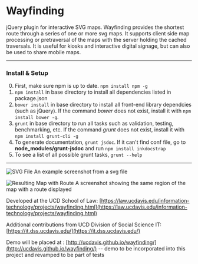 Wayfinding
==========

jQuery plugin for interactive SVG maps. Wayfinding provides the shortest route through a series of one or more svg maps. It supports client side map processing or pretraversal of the maps with the server holding the cached traversals. It is useful for kiosks and interactive digital signage, but can also be used to share mobile maps.

---
### Install & Setup
0. First, make sure npm is up to date. `npm install npm -g`
1. `npm install` in base directory to install all dependencies listed in
package.json
2. `bower install` in base directory to install all front-end library dependcies
(such as jQuery). If the command *bower* does not exist, install it with `npm
install bower -g`.
3. `grunt` in base directory to run all tasks such as validation, testing,
benchmarking, etc. If the command *grunt* does not exist, install it with `npm
install grunt-cli -g`
4. To generate documentation, `grunt jsdoc`. If it can't find conf file, go
to **node\_modules/grunt-jsdoc** and run `npm install inkdocstrap`
5. To see a list of all possible grunt tasks, `grunt --help`

---

![SVG File](http://i.imgur.com/Em7Lb5Z.jpg)
An example screenshot from a svg file

![Resulting Map with Route](http://i.imgur.com/EcwTNr4.jpg)
A screenshot showing the same region of the map with a route displayed

Developed at the UCD School of Law: [https://law.ucdavis.edu/information-technology/projects/wayfinding.html](https://law.ucdavis.edu/information-technology/projects/wayfinding.html)

Additional contributions from UCD Division of Social Science IT: [https://it.dss.ucdavis.edu/](https://it.dss.ucdavis.edu/)

Demo will be placed at : [http://ucdavis.github.io/wayfinding/](http://ucdavis.github.io/wayfinding/) -- demo to be incorporated into this project and revamped to be part of tests
